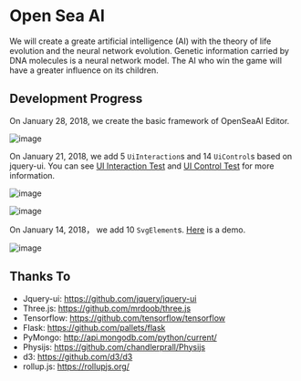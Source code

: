 # Open Sea AI

We will create a greate artificial intelligence (AI) with the theory of life evolution and the neural network evolution. Genetic information carried by DNA molecules is a neural network model. The AI who win the game will have a greater influence on its children.

## Development Progress

On January 28, 2018, we create the basic framework of OpenSeaAI Editor.

![image](https://github.com/tengge1/OpenSeaAI/blob/master/img/OpenSeaAIEditor.png)

On January 21, 2018, we add 5 `UiInteraction`s and 14 `UiControl`s based on jquery-ui. You can see [UI Interaction Test](https://github.com/tengge1/OpenSeaAI/blob/master/test/UiInteractionTest.html) and [UI Control Test](https://github.com/tengge1/OpenSeaAI/blob/master/test/UiControlTest.html) for more information.

![image](https://github.com/tengge1/OpenSeaAI/blob/master/img/UiInteraction.png)

![image](https://github.com/tengge1/OpenSeaAI/blob/master/img/UiControl.png)

On January 14, 2018， we add 10 `SvgElement`s. [Here](https://github.com/tengge1/OpenSeaAI/blob/master/test/SvgTest.html) is a demo.

![image](https://github.com/tengge1/OpenSeaAI/blob/master/img/SvgDemo.png)

## Thanks To

* Jquery-ui: https://github.com/jquery/jquery-ui
* Three.js: https://github.com/mrdoob/three.js
* Tensorflow: https://github.com/tensorflow/tensorflow
* Flask: https://github.com/pallets/flask
* PyMongo: http://api.mongodb.com/python/current/
* Physijs: https://github.com/chandlerprall/Physijs
* d3: https://github.com/d3/d3
* rollup.js: https://rollupjs.org/
